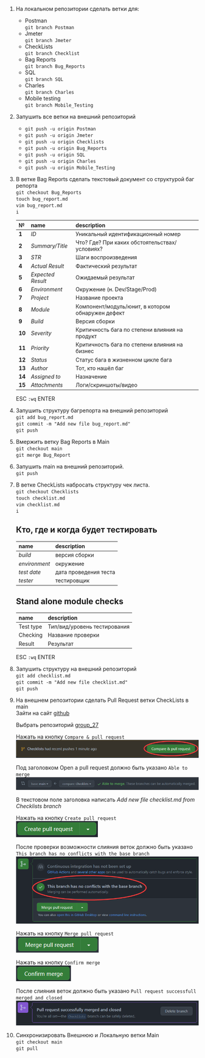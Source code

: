 1. На локальном репозитории сделать ветки для:
    - Postman  
        `git branch Postman`  
    - Jmeter  
        `git branch Jmeter`  
    - CheckLists  
        `git branch Checklist`  
    - Bag Reports  
        `git branch Bug_Reports`  
    - SQL  
        `git branch SQL`  
    - Charles  
        `git branch Charles`  
    - Mobile testing  
        `git branch Mobile_Testing`  
2. Запушить все ветки на внешний репозиторий  
    - `git push -u origin Postman`  
    - `git push -u origin Jmeter`  
    - `git push -u origin Checklists`  
    - `git push -u origin Bug_Reports`  
    - `git push -u origin SQL`  
    - `git push -u origin Charles`  
    - `git push -u origin Mobile_Testing`
3. В ветке Bag Reports сделать текстовый документ со структурой баг репорта  
    `git checkout Bug_Reports`  
    `touch bug_report.md`  
    `vim bug_report.md`  
    `i`  
    
    № | name | description
    ---- |---- | -----
    **1** | *ID* | Уникальный идентификационный номер
    **2** | *Summary/Title* | Что? Где? При каких обстоятельствах/условиях?
    **3** | *STR* | Шаги воспроизведения
    **4** | *Actual Result* | Фактический результат
    **5** | *Expected Result* | Ожидаемый результат
    **6** |*Environment* | Окружение (н. Dev/Stage/Prod)
    **7** | *Project* | Название проекта
    **8** | *Module* | Компонент/модуль/юнит, в котором обнаружен дефект
    **9** | *Build* | Версия сборки
    **10** | *Severity* | Критичность бага по степени влияния на продукт
    **11** | *Priority* | Критичность бага по степени влияния на бизнес
    **12** | *Status* | Статус бага в жизненном цикле бага
    **13** | *Author* | Тот, кто нашёл баг
    **14** | *Assigned to* | Назначение
    **15** | *Attachments* | Логи/скриншоты/видео
      
    ESC `:wq` ENTER  

4. Запушить структуру багрепорта на внешний репозиторий  
    `git add bug_report.md`  
    `git commit -m "Add new file bug_report.md"`  
    `git push`  
5. Вмержить ветку Bag Reports в Main  
    `git checkout main`  
    `git merge Bug_Report`  
6. Запушить main на внешний репозиторий.  
    `git push`  
7. В ветке CheckLists набросать структуру чек листа.  
    `git checkout Checklists`  
    `touch checklist.md`  
    `vim checklist.md`  
    `i`  
    
    ## Кто, где и когда будет тестировать
    | name  |  description |    
    | ---- | ---- |
    | *build* |   версия сборки |
    | *environment* |   окружение |
    | *test date* |   дата проведения теста |
    | *tester* | тестировщик |

    ## Stand alone module checks
    name | description
    ---- | ----
    Test type | Тип/вид/уровень тестирования
    Checking | Название проверки
    Result | Результат  
     
    ESC `:wq` ENTER  

8. Запушить структуру на внешний репозиторий  
    `git add checklist.md`  
    `git commit -m "Add new file checklist.md"`  
    `git push`  
9. На внешнем репозитории сделать Pull Request ветки CheckLists в main  
    Зайти на сайт [github](https://github.com/)  
    
    Выбрать репозиторий [group_27](https://github.com/bryack/group_27)  
    
    Нажать на кнопку `Compare & pull request`  
    ![Compare & pull request](https://github.com/bryack/group_27/blob/Checklists/Compare_pull_request.png?raw=true)    
    
    Под заголовком Open a pull request должно быть указано `Able to merge`  
    ![Able to merge](https://github.com/bryack/group_27/blob/main/Able_to%20merge.png?raw=true)  
    
    В текстовом поле заголовка написать *Add new file checklist.md from Checklists branch*  
    
    Нажать на кнопку `Create pull request`  
    ![Create pull request](https://github.com/bryack/group_27/blob/main/Create_pull_request.png?raw=true)  
    
    После проверки возможности слияния веток должно быть указано `This branch has no conflicts with the base branch`  
    ![No branches conflicts](https://github.com/bryack/group_27/blob/main/No_branches_conflicts.png?raw=true)  
    
    Нажать на кнопку `Merge pull request`  
    ![Merge pull request](https://github.com/bryack/group_27/blob/main/Merge_pull_request.png?raw=true)  
    
    Нажать на кнопку `Confirm merge`  
    ![Confirm merge](https://github.com/bryack/group_27/blob/main/Confirm_merge.png?raw=true)  
    
    После слияния веток должно быть указано `Pull request successfull merged and closed`  
    ![Pull request success](https://github.com/bryack/group_27/blob/main/pull_requst_success.png?raw=true)  

10. Синхронизировать Внешнюю и Локальную ветки Main  
    `git checkout main`  
    `git pull`  